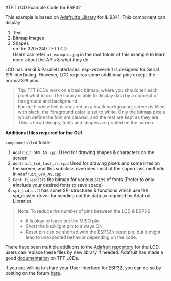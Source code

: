 #TFT LCD Example Code for ESP32

This example is based on [Adafruit’s Library](https://github.com/adafruit/Adafruit_ILI9341) for ILI9341. This component can display<br />
1. Text<br />
2. Bitmap Images<br />
3. Shapes<br />
on the 320*240 TFT LCD<br />
Users can refer `ui_example.jpg` in the root folder of this example to learn more about the APIs & what they do.

LCD has Serial & Parallel Interfaces, esp-wrover-kit is designed for Serial SPI interfacing. However, LCD requires some additional pins except the normal SPI pins. 


> Tip: TFT LCDs work on a basic bitmap, where you should tell each pixel what to do. The library is able to display data by a concept of foreground and background.<br />For eg: If white text is required on a black background, screen is filled with black, the foreground color is set to white. Only the bitmap pixels which define the font are cleared, and the rest are kept as they are. This is how bitmaps, fonts and shapes are printed on the screen.


**Additional files required for the GUI** 

`components\lcd` folder<br />
1. `Adafruit_GFX_AS.cpp`: Used for drawing shapes & characters on the screen<br /> 
2. `Adafruit_lcd_fast_as.cpp`: Used for drawing pixels and some lines on the screen, and this subclass overrides most of the superclass methods in  `Adafruit_GFX_AS.cpp`<br />
3. `Font files`: It is the bitmap for various sizes of fonts (Prefer to only #include your desired fonts to save space)<br />
4. `spi_lcd.c` : It has some SPI structures & functions which use the spi_master driver for sending out the data as required by Adafruit Libraries.

> Note: To reduce the number of pins between the LCD & ESP32<br />
>  -  It is okay to leave out the MISO pin<br />
>  -  Short the backlight pin to always ON<br />
>  -  Reset pin can be shorted with the ESP32’s reset pin, but it might lead to unexpected behavior depending on the code.


There have been  multiple additions to the [Adafruit repository](https://github.com/adafruit/Adafruit_ILI9341) for the LCD, users can replace these files by new library if needed. Adafruit has made a good [documentation](https://cdn-learn.adafruit.com/downloads/pdf/adafruit-2-8-tft-touch-shield-v2.pdf) on TFT LCDs.

If you are willing to share your User Interface for ESP32, you can do so by posting on the forum [here](http://bbs.esp32.com/).